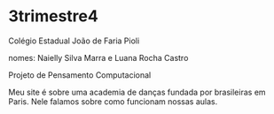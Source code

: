 # 3trimestre4
Colégio Estadual João de Faria Pioli

nomes: Naielly Silva Marra e Luana Rocha Castro

Projeto de Pensamento Computacional

Meu site é sobre uma academia de danças fundada por brasileiras em Paris. Nele falamos sobre como funcionam nossas aulas.
